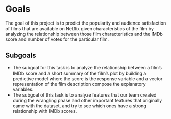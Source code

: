 # Goals

The goal of this project is to predict the popularity and audience satisfaction of films that are available on Netflix given characteristics of the film by analyzing the relationship between those film characteristics and the IMDb score and number of votes for the particular film.

## Subgoals

* The subgoal for this task is to analyze the relationship between a film’s IMDb score and a short summary of the film’s plot by building a predictive model where the score is the response variable and a vector representation of the film description compose the explanatory variables.
* The subgoal of this task is to analyze features that our team created during the wrangling phase and other important features that originally came with the dataset, and try to see which ones have a strong relationship with IMDb scores.

